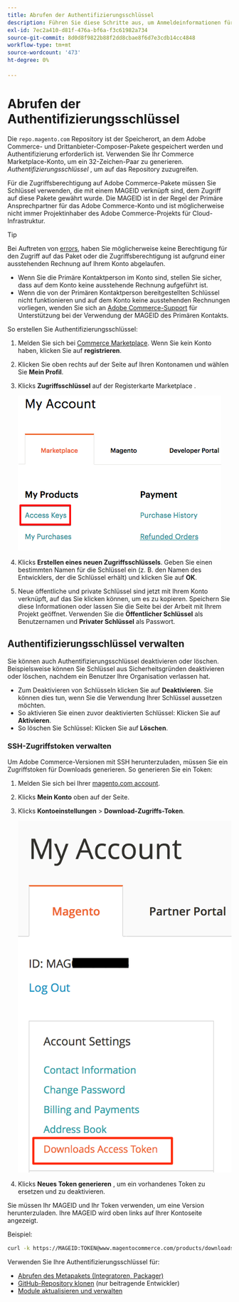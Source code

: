 ```yaml
---
title: Abrufen der Authentifizierungsschlüssel
description: Führen Sie diese Schritte aus, um Anmeldeinformationen für den Zugriff auf Adobe Commerce Composer-Pakete unter repo.magento.com abzurufen.
exl-id: 7ec2a410-d81f-476a-bf6a-f3c61982a734
source-git-commit: 8d0d8f9822b88f2dd8cbae8f6d7e3cdb14cc4848
workflow-type: tm+mt
source-wordcount: '473'
ht-degree: 0%

---
```


# Abrufen der Authentifizierungsschlüssel

Die `repo.magento.com` Repository ist der Speicherort, an dem Adobe Commerce- und Drittanbieter-Composer-Pakete gespeichert werden und Authentifizierung erforderlich ist. Verwenden Sie Ihr Commerce Marketplace-Konto, um ein 32-Zeichen-Paar zu generieren. *Authentifizierungsschlüssel* , um auf das Repository zuzugreifen.

Für die Zugriffsberechtigung auf Adobe Commerce-Pakete müssen Sie Schlüssel verwenden, die mit einem MAGEID verknüpft sind, dem Zugriff auf diese Pakete gewährt wurde. Die MAGEID ist in der Regel der Primäre Ansprechpartner für das Adobe Commerce-Konto und ist möglicherweise nicht immer Projektinhaber des Adobe Commerce-Projekts für Cloud-Infrastruktur.

>[!TIP]
>
>Bei Auftreten von [errors](https://experienceleague.adobe.com/docs/commerce-knowledge-base/kb/troubleshooting/deployment/magento-commerce-cloud-repo-could-not-be-accessed-403-forbidden-or-404-not-found-error-when-deploying.html), haben Sie möglicherweise keine Berechtigung für den Zugriff auf das Paket oder die Zugriffsberechtigung ist aufgrund einer ausstehenden Rechnung auf Ihrem Konto abgelaufen.
>
>* Wenn Sie die Primäre Kontaktperson im Konto sind, stellen Sie sicher, dass auf dem Konto keine ausstehende Rechnung aufgeführt ist.
>* Wenn die von der Primären Kontaktperson bereitgestellten Schlüssel nicht funktionieren und auf dem Konto keine ausstehenden Rechnungen vorliegen, wenden Sie sich an [Adobe Commerce-Support](https://experienceleague.adobe.com/docs/commerce-knowledge-base/kb/help-center-guide/magento-help-center-user-guide.html#submit-ticket) für Unterstützung bei der Verwendung der MAGEID des Primären Kontakts.

So erstellen Sie Authentifizierungsschlüssel:

1. Melden Sie sich bei [Commerce Marketplace](https://commercemarketplace.adobe.com/). Wenn Sie kein Konto haben, klicken Sie auf **registrieren**.

1. Klicken Sie oben rechts auf der Seite auf Ihren Kontonamen und wählen Sie **Mein Profil**.

1. Klicks **Zugriffsschlüssel** auf der Registerkarte Marketplace .

   ![Sichere Zugriffsschlüssel auf Commerce Marketplace abrufen](../../assets/installation/cloud_access-key.png)

1. Klicks **Erstellen eines neuen Zugriffsschlüssels**. Geben Sie einen bestimmten Namen für die Schlüssel ein (z. B. den Namen des Entwicklers, der die Schlüssel erhält) und klicken Sie auf **OK**.

1. Neue öffentliche und private Schlüssel sind jetzt mit Ihrem Konto verknüpft, auf das Sie klicken können, um es zu kopieren. Speichern Sie diese Informationen oder lassen Sie die Seite bei der Arbeit mit Ihrem Projekt geöffnet. Verwenden Sie die **Öffentlicher Schlüssel** als Benutzernamen und **Privater Schlüssel** als Passwort.

## Authentifizierungsschlüssel verwalten

Sie können auch Authentifizierungsschlüssel deaktivieren oder löschen. Beispielsweise können Sie Schlüssel aus Sicherheitsgründen deaktivieren oder löschen, nachdem ein Benutzer Ihre Organisation verlassen hat.

* Zum Deaktivieren von Schlüsseln klicken Sie auf **Deaktivieren**. Sie können dies tun, wenn Sie die Verwendung Ihrer Schlüssel aussetzen möchten.
* So aktivieren Sie einen zuvor deaktivierten Schlüssel: Klicken Sie auf **Aktivieren**.
* So löschen Sie Schlüssel: Klicken Sie auf **Löschen**.

### SSH-Zugriffstoken verwalten

Um Adobe Commerce-Versionen mit SSH herunterzuladen, müssen Sie ein Zugriffstoken für Downloads generieren. So generieren Sie ein Token:

1. Melden Sie sich bei Ihrer [magento.com account](https://account.magento.com/customer/account/login).
1. Klicks **Mein Konto** oben auf der Seite.
1. Klicks **Kontoeinstellungen** > **Download-Zugriffs-Token**.

   ![Auf die Schlüssel zugreifen](../../assets/installation/connect_keys1.png)

1. Klicks **Neues Token generieren** , um ein vorhandenes Token zu ersetzen und zu deaktivieren.

Sie müssen Ihr MAGEID und Ihr Token verwenden, um eine Version herunterzuladen. Ihre MAGEID wird oben links auf Ihrer Kontoseite angezeigt.

Beispiel:

```bash
curl -k https://MAGEID:TOKEN@www.magentocommerce.com/products/downloads/info/help
```

Verwenden Sie Ihre Authentifizierungsschlüssel für:

* [Abrufen des Metapakets (Integratoren, Packager)](../composer.md)
* [GitHub-Repository klonen](https://developer.adobe.com/commerce/contributor/guides/install/clone-repository/) (nur beitragende Entwickler)
* [Module aktualisieren und verwalten](../../upgrade/modules/upgrade.md)
